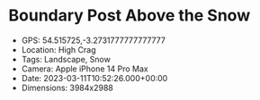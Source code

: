 # Boundary Post Above the Snow

- GPS: 54.515725,-3.2731777777777777
- Location: High Crag
- Tags: Landscape, Snow
- Camera: Apple iPhone 14 Pro Max
- Date: 2023-03-11T10:52:26.000+00:00
- Dimensions: 3984x2988
